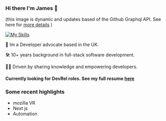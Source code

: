 ### Hi there I'm James 👋

(this image is dynamic and updates based of the Github Graphql API. See here for [more details](https://github.com/james-a-rob/dynamic-readme) )

[![My Skills](https://skillicons.dev/icons?i=js,ts,nodejs,py,aws)](https://skillicons.dev)

🥑 Im a Developer advocate based in the UK. 

🛠️ 10+ years background in full-stack software development. 

👨‍🏫 Driven by sharing knowledge and empowering developers.


#### Currently looking for DevRel roles. See my full resume [here](https://resume.io/r/WBsfyyp9x)

### Some recent highlights
 - mozilla VR
 - Next js
 - Automation
